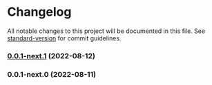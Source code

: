 # Changelog

All notable changes to this project will be documented in this file. See [standard-version](https://github.com/conventional-changelog/standard-version) for commit guidelines.

### [0.0.1-next.1](https://github.com/whpptjs/whppt-store/compare/v0.0.1-next.0...v0.0.1-next.1) (2022-08-12)

### 0.0.1-next.0 (2022-08-11)
